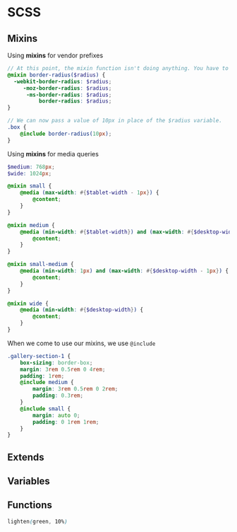 # SCSS

## Mixins

Using **mixins** for vendor prefixes

```scss
// At this point, the mixin function isn't doing anything. You have to call it when writing our SCSS, and pass a value to it.
@mixin border-radius($radius) {
  -webkit-border-radius: $radius;
     -moz-border-radius: $radius;
      -ms-border-radius: $radius;
          border-radius: $radius;
}

// We can now pass a value of 10px in place of the $radius variable.
.box {
    @include border-radius(10px);
}
```

Using **mixins** for media queries

```scss
$medium: 768px;
$wide: 1024px;

@mixin small {
    @media (max-width: #{$tablet-width - 1px}) {
        @content;
    }
}

@mixin medium {
    @media (min-width: #{$tablet-width}) and (max-width: #{$desktop-width - 1px}) {
        @content;
    }
}

@mixin small-medium {
    @media (min-width: 1px) and (max-width: #{$desktop-width - 1px}) {
        @content;
    }
}

@mixin wide {
    @media (min-width: #{$desktop-width}) {
        @content;
    }
}
```

When we come to use our mixins, we use `@include`

```scss
.gallery-section-1 {
	box-sizing: border-box;
	margin: 3rem 0.5rem 0 4rem;
	padding: 1rem;
	@include medium {
		margin: 3rem 0.5rem 0 2rem;
		padding: 0.3rem;
	}
	@include small {
		margin: auto 0;
		padding: 0 1rem 1rem;
	}
}

```

## Extends

## Variables

## Functions

```scss
lighten(green, 10%)
```

##
